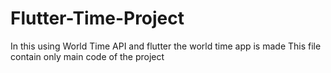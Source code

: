 # Flutter-Time-Project

In this using World Time API and flutter the world time app is made
This file contain only main code of the project
